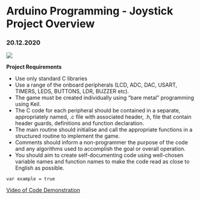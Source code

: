 <h1> Arduino Programming - Joystick Project Overview </h1>

<h3> 20.12.2020 </h3>

![](https://lh3.googleusercontent.com/s9nGahueTeOcTN0Nl7gFwoHKRJX7m3-6DCUp9oc4jTWErxIdT71v8hoxeton7LNE478xhdmF_NOyZ6HgOtn_aAk8He9K115qglxKJ7dlIx3bFNQ69iIMVHzXNqel0f63WoKK4B_wyigGsC_b_dkVv9yzox5BN-4RcOG9eZSw70DXQZNUfwJ3wgkJ6UIV2vntPTBPDHUVRynZlrgaRmMhgSD4ACISlQiJROxIQ_VLGptpBsayHs5-m-sHP3UxX3JPr-ROEAVtPoxNeE2RRceIVeCbZejTkcBTQomtj-rk9yoMFG-sMFvyZYbU9WakUujVasufWGVZYrcLLfaQhbYVdLJIKtnRza8tSXSO00runl8Obg1rpGKwwd_6oPl3ZPC8Kiw1RQBME1F4H_3MSXszGe3KYkvK0KxyhYMnCS8eoNhfkiCMQBUv7mpHneJIRKWSHt15xhVqN479bUTSUnpEJTXay_HzMB6ef-Aw0buIyizwz_j0ksTfif7v1gw5NLJqC7yxQkePjRkYhomW6P9Zf9krH1dQ6l4ExKYP85VrgiDGW90_FkZwDJZ9DUnCZeMjSfImXIwwqdAyang-f_bz6DCE2aNom9MVOOqmLnW1jEXLcshopkmb9PKtRTd24YfblWMvQSRX0NJYTtovzRUn4fycIhryNc-FaWUlSf640HG0VH_jDqtMfuHmsCfR2w=w592-h383-no?authuser=0)

**Project Requirements**
* Use only standard C libraries
* Use a range of the onboard peripherals (LCD, ADC, DAC, USART, TIMERS, LEDS, BUTTONS, LDR, BUZZER etc). 
* The game must be created individually using “bare metal” programming using Keil. 
* The C code for each peripheral should be contained in a separate, appropriately named, .c file with associated header, .h, file that contain header guards, definitions and function declaration. 
* The main routine should initialise and call the appropriate functions in a structured routine to implement the game. 
* Comments should inform a non-programmer the purpose of the code and any algorithms used to accomplish the goal or overall operation. 
* You should aim to create self-documenting code using well-chosen variable names and function names to make the code read as close to
English as possible. 

`var example = true`

[Video of Code Demonstration](https://www.youtube.com/watch?reload=9&v=zkEH4W_gqOI&feature=youtu.be)
